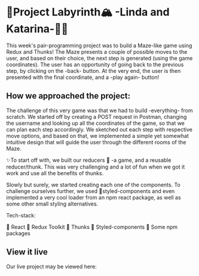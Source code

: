 # 🗿Project Labyrinth🏔 -Linda and Katarina-👯‍♀️

This week's pair-programming project was to build a Maze-like game using Redux and Thunks! The Maze presents a couple of possible moves to the user, and based on their choice, the next step is generated (using the game coordinates). The user has an opportunity of going back to the previous step, by clicking on the -back- button. At the very end, the user is then presented with the final coordinate, and a -play again- button!

## How we approached the project:

The challenge of this very game was that we had to build -everything- from scratch. We started off by creating a POST request in Postman, changing the username and looking up all the coordinates of the game, so that we can plan each step accordingly. We sketched out each step with respective move options, and based on that, we implemented a simple yet somewhat intuitive design that will guide the user through the different rooms of the Maze. 

✨To start off with, we built our reducers 🧩
-a game, and a reusable reducer/thunk. This was very challenging and a lot of fun when we got it work and use all the benefits of thunks. 

Slowly but surely, we started creating each one of the components. To challenge ourselves further, we used 💅styled-components and even implemented a very cool loader from an npm react package, as well as some other small styling alternatives.

Tech-stack:

🤍 React
🤍 Redux Toolkit
🤍 Thunks
🤍 Styled-components
🤍 Some npm packages

## View it live

Our live project may be viewed here: 
